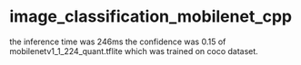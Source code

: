 # image_classification_mobilenet_cpp
the inference time was 246ms
the confidence was 0.15  of mobilenetv1_1_224_quant.tflite which was trained on coco dataset.
